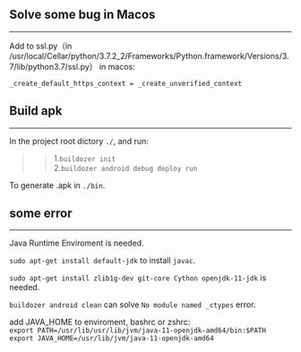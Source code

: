 ## Solve some bug in Macos
------
Add to ssl.py（in /usr/local/Cellar/python/3.7.2_2/Frameworks/Python.framework/Versions/3.7/lib/python3.7/ssl.py） in macos:  

    _create_default_https_context = _create_unverified_context 


## Build apk
-------
In the project root dictory `./`, and run:

>>1.`buildozer init`   
>>2.`buildozer android debug deploy run`  

To generate .apk in `./bin`.



## some error
-------

Java Runtime Enviroment is needed.  

`sudo apt-get install default-jdk` to install `javac`.  

`sudo apt-get install zlib1g-dev git-core Cython openjdk-11-jdk` is needed. 

`buildozer android clean` can solve `No module named _ctypes` error. 


add JAVA_HOME to enviroment, bashrc or zshrc:  
    `export PATH=/usr/lib/usr/lib/jvm/java-11-openjdk-amd64/bin:$PATH`  
    `export JAVA_HOME=/usr/lib/jvm/java-11-openjdk-amd64`  

